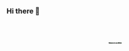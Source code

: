 ### Hi there 👋

<div align="center">
    <h1><img 
                 src="https://github.com/MarkAntonyGit/MarkAntonyGit/blob/main/Uploads/Gifs/Git_welcome.gif" width="30px"> </h1>           
</div>
<div align="center" width="50">


<!--
**MarkAntonyGit/MarkAntonyGit** is a ✨ _special_ ✨ repository because its `README.md` (this file) appears on your GitHub profile.

Here are some ideas to get you started:

- 🔭 I’m currently working on ...
- 🌱 I’m currently learning ...
- 👯 I’m looking to collaborate on ...
- 🤔 I’m looking for help with ...
- 💬 Ask me about ...
- 📫 How to reach me: ...
- 😄 Pronouns: ...
- ⚡ Fun fact: ...
-->
